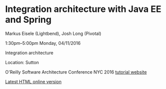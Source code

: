 # Integration architecture with Java EE and Spring

Markus Eisele (Lightbend), Josh Long (Pivotal)

1:30pm–5:00pm Monday, 04/11/2016

Integration architecture

Location: Sutton

O'Reilly Software Architecture Conference NYC 2016
[tutorial website](http://conferences.oreilly.com/software-architecture/engineering-business-us/public/schedule/detail/48226)

[Latest HTML online version](https://htmlpreview.github.io/?https://raw.githubusercontent.com/myfear/javaee-spring-tutorial/master/osac16/index.html)

